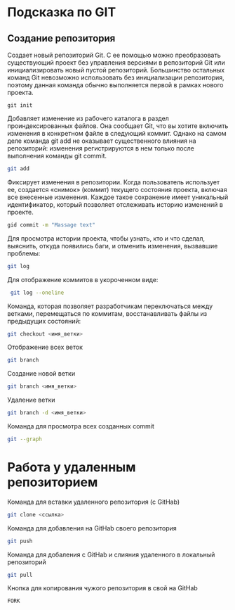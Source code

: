 
 # Подсказка по GIT

## Создание репозитория
Cоздает новый репозиторий Git. С ее помощью можно преобразовать существующий проект без управления версиями в репозиторий Git или инициализировать новый пустой репозиторий. Большинство остальных команд Git невозможно использовать без инициализации репозитория, поэтому данная команда обычно выполняется первой в рамках нового проекта.
```
git init 
  ```
 Добавляет изменение из рабочего каталога в раздел проиндексированных файлов. Она сообщает Git, что вы хотите включить изменения в конкретном файле в следующий коммит. Однако на самом деле команда git add не оказывает существенного влияния на репозиторий: изменения регистрируются в нем только после выполнения команды git commit.

 ```sh
 git add 
 ```
  Фиксирует изменения в репозитории. Когда пользователь использует ее, создается «снимок» (коммит) текущего состояния проекта, включая все внесенные изменения. Каждое такое сохранение имеет уникальный идентификатор, который позволяет отслеживать историю изменений в проекте.
  ```sh
 gid commit -m "Massage text" 
 ```
 
 Для просмотра истории проекта, чтобы узнать, кто и что сделал, выяснить, откуда появились баги, и отменить изменения, вызвавшие проблемы: 
 ```sh
 git log  
 ```
Для отображение  коммитов в укороченном виде: 

```sh
 git log --oneline 
```
 Команда, которая позволяет разработчикам переключаться между ветками, перемещаться по коммитам, восстанавливать файлы из предыдущих состояний:

  ```sh
 git checkout <имя_ветки>
```

Отображение всех веток
``` sh
git branch

```
Создание новой ветки
```sh
git branch <имя_ветки>
```
Удаление ветки
```sh
git branch -d <имя_ветки>
```
Команда для просмотра всех созданных commit
```sh
git --graph
```

# Работа у удаленным репозиторием

Команда для вставки удаленного репозитория (с GitHab)
```sh
git clone <ссылка>
```

Команда для добавления на GitHab своего репозитория
```sh
git push
```

Команда для добаления с GitHab и слияния удаленного в локальный репозиторий
```sh
git pull
```

Кнопка для копирования чужого репозитория в свой на GitHab
```sh
FORK
```

